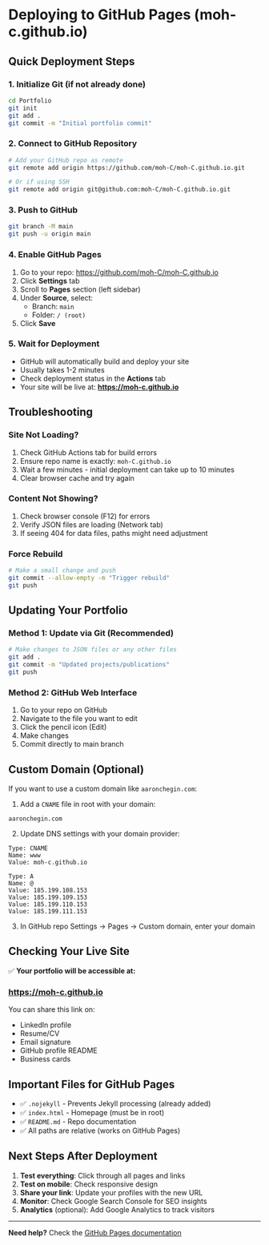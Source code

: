 # Deploying to GitHub Pages (moh-c.github.io)

## Quick Deployment Steps

### 1. Initialize Git (if not already done)
```bash
cd Portfolio
git init
git add .
git commit -m "Initial portfolio commit"
```

### 2. Connect to GitHub Repository
```bash
# Add your GitHub repo as remote
git remote add origin https://github.com/moh-C/moh-C.github.io.git

# Or if using SSH
git remote add origin git@github.com:moh-C/moh-C.github.io.git
```

### 3. Push to GitHub
```bash
git branch -M main
git push -u origin main
```

### 4. Enable GitHub Pages
1. Go to your repo: https://github.com/moh-C/moh-C.github.io
2. Click **Settings** tab
3. Scroll to **Pages** section (left sidebar)
4. Under **Source**, select:
   - Branch: `main`
   - Folder: `/ (root)`
5. Click **Save**

### 5. Wait for Deployment
- GitHub will automatically build and deploy your site
- Usually takes 1-2 minutes
- Check deployment status in the **Actions** tab
- Your site will be live at: **https://moh-c.github.io**

## Troubleshooting

### Site Not Loading?
1. Check GitHub Actions tab for build errors
2. Ensure repo name is exactly: `moh-C.github.io`
3. Wait a few minutes - initial deployment can take up to 10 minutes
4. Clear browser cache and try again

### Content Not Showing?
1. Check browser console (F12) for errors
2. Verify JSON files are loading (Network tab)
3. If seeing 404 for data files, paths might need adjustment

### Force Rebuild
```bash
# Make a small change and push
git commit --allow-empty -m "Trigger rebuild"
git push
```

## Updating Your Portfolio

### Method 1: Update via Git (Recommended)
```bash
# Make changes to JSON files or any other files
git add .
git commit -m "Updated projects/publications"
git push
```

### Method 2: GitHub Web Interface
1. Go to your repo on GitHub
2. Navigate to the file you want to edit
3. Click the pencil icon (Edit)
4. Make changes
5. Commit directly to main branch

## Custom Domain (Optional)

If you want to use a custom domain like `aaronchegin.com`:

1. Add a `CNAME` file in root with your domain:
```
aaronchegin.com
```

2. Update DNS settings with your domain provider:
```
Type: CNAME
Name: www
Value: moh-c.github.io

Type: A
Name: @
Value: 185.199.108.153
Value: 185.199.109.153
Value: 185.199.110.153
Value: 185.199.111.153
```

3. In GitHub repo Settings → Pages → Custom domain, enter your domain

## Checking Your Live Site

✅ **Your portfolio will be accessible at:**
### https://moh-c.github.io

You can share this link on:
- LinkedIn profile
- Resume/CV
- Email signature
- GitHub profile README
- Business cards

## Important Files for GitHub Pages

- ✅ `.nojekyll` - Prevents Jekyll processing (already added)
- ✅ `index.html` - Homepage (must be in root)
- ✅ `README.md` - Repo documentation
- ✅ All paths are relative (works on GitHub Pages)

## Next Steps After Deployment

1. **Test everything**: Click through all pages and links
2. **Test on mobile**: Check responsive design
3. **Share your link**: Update your profiles with the new URL
4. **Monitor**: Check Google Search Console for SEO insights
5. **Analytics** (optional): Add Google Analytics to track visitors

---

**Need help?** Check the [GitHub Pages documentation](https://docs.github.com/en/pages)


